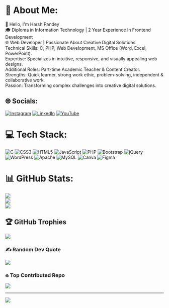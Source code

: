 # 💫 About Me:
👋 Hello, I'm Harsh Pandey<br>🎓 Diploma in Information Technology | 2 Year  Experience In Frontend Development<br>🌐 Web Developer | Passionate About Creative Digital Solutions<br>Technical Skills: C, PHP, Web Development, MS Office (Word, Excel, PowerPoint).<br>Expertise: Specializes in intuitive, responsive, and visually appealing web designs.<br>Additional Roles: Part-time Academic Teacher & Content Creator.<br>Strengths: Quick learner, strong work ethic, problem-solving, independent & collaborative work.<br>Passion: Transforming complex challenges into creative digital solutions.


## 🌐 Socials:
[![Instagram](https://img.shields.io/badge/Instagram-%23E4405F.svg?logo=Instagram&logoColor=white)](https://instagram.com/lucifer__1430) [![LinkedIn](https://img.shields.io/badge/LinkedIn-%230077B5.svg?logo=linkedin&logoColor=white)](https://linkedin.com/in/harsh-pandey) [![YouTube](https://img.shields.io/badge/YouTube-%23FF0000.svg?logo=YouTube&logoColor=white)](https://youtube.com/@DigitalDoze0143) 

# 💻 Tech Stack:
![C](https://img.shields.io/badge/c-%2300599C.svg?style=for-the-badge&logo=c&logoColor=white) ![CSS3](https://img.shields.io/badge/css3-%231572B6.svg?style=for-the-badge&logo=css3&logoColor=white) ![HTML5](https://img.shields.io/badge/html5-%23E34F26.svg?style=for-the-badge&logo=html5&logoColor=white) ![JavaScript](https://img.shields.io/badge/javascript-%23323330.svg?style=for-the-badge&logo=javascript&logoColor=%23F7DF1E) ![PHP](https://img.shields.io/badge/php-%23777BB4.svg?style=for-the-badge&logo=php&logoColor=white) ![Bootstrap](https://img.shields.io/badge/bootstrap-%238511FA.svg?style=for-the-badge&logo=bootstrap&logoColor=white) ![jQuery](https://img.shields.io/badge/jquery-%230769AD.svg?style=for-the-badge&logo=jquery&logoColor=white) ![WordPress](https://img.shields.io/badge/WordPress-%23117AC9.svg?style=for-the-badge&logo=WordPress&logoColor=white) ![Apache](https://img.shields.io/badge/apache-%23D42029.svg?style=for-the-badge&logo=apache&logoColor=white) ![MySQL](https://img.shields.io/badge/mysql-4479A1.svg?style=for-the-badge&logo=mysql&logoColor=white) ![Canva](https://img.shields.io/badge/Canva-%2300C4CC.svg?style=for-the-badge&logo=Canva&logoColor=white) ![Figma](https://img.shields.io/badge/figma-%23F24E1E.svg?style=for-the-badge&logo=figma&logoColor=white)
# 📊 GitHub Stats:
![](https://github-readme-stats.vercel.app/api?username=lucifer01430&theme=default_repocard&hide_border=false&include_all_commits=true&count_private=true)<br/>
![](https://github-readme-streak-stats.herokuapp.com/?user=lucifer01430&theme=default_repocard&hide_border=false)<br/>
![](https://github-readme-stats.vercel.app/api/top-langs/?username=lucifer01430&theme=default_repocard&hide_border=false&include_all_commits=true&count_private=true&layout=compact)

## 🏆 GitHub Trophies
![](https://github-profile-trophy.vercel.app/?username=lucifer01430&theme=default_repocard&no-frame=false&no-bg=false&margin-w=4)

### ✍️ Random Dev Quote
![](https://quotes-github-readme.vercel.app/api?type=horizontal&theme=light)

### 🔝 Top Contributed Repo
![](https://github-contributor-stats.vercel.app/api?username=lucifer01430&limit=5&theme=default_repocard&combine_all_yearly_contributions=true)

---
[![](https://visitcount.itsvg.in/api?id=lucifer01430&icon=1&color=13)](https://visitcount.itsvg.in)

<!-- Proudly created with GPRM ( https://gprm.itsvg.in ) -->

